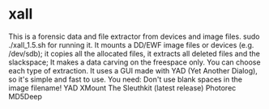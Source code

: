 # xall
This is a forensic data and file extractor from devices and image files. sudo ./xall_1.5.sh for running it. It mounts a DD/EWF image files or devices (e.g. /dev/sdb); it copies all the allocated files, it extracts all deleted files and the slackspace; It makes a data carving on the freespace only. You can choose each type of extraction. It uses a GUI made with YAD (Yet Another Dialog), so it's simple and fast to use.
You need:
Don't use blank spaces in the image filename!
YAD
XMount
The Sleuthkit (latest release)
Photorec
MD5Deep
